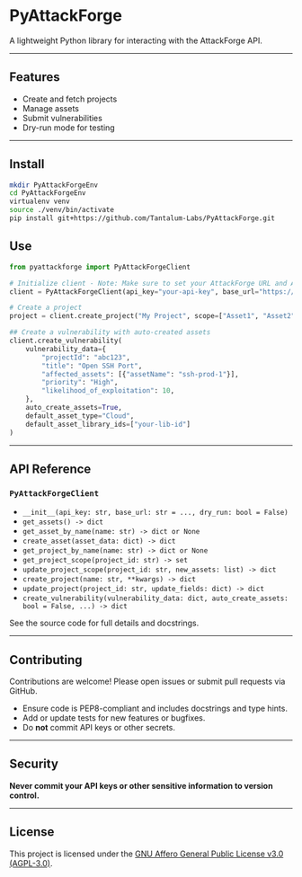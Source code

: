 # PyAttackForge

A lightweight Python library for interacting with the AttackForge API.

---

## Features

- Create and fetch projects
- Manage assets
- Submit vulnerabilities
- Dry-run mode for testing

---

## Install

   ```bash
   mkdir PyAttackForgeEnv
   cd PyAttackForgeEnv
   virtualenv venv
   source ./venv/bin/activate
   pip install git+https://github.com/Tantalum-Labs/PyAttackForge.git
   ```

## Use

   ```python
   from pyattackforge import PyAttackForgeClient

   # Initialize client - Note: Make sure to set your AttackForge URL and API Key
   client = PyAttackForgeClient(api_key="your-api-key", base_url="https://demo.attackforge.com", dry_run=False)

   # Create a project
   project = client.create_project("My Project", scope=["Asset1", "Asset2"])

   ## Create a vulnerability with auto-created assets
   client.create_vulnerability(
       vulnerability_data={
           "projectId": "abc123",
           "title": "Open SSH Port",
           "affected_assets": [{"assetName": "ssh-prod-1"}],
           "priority": "High",
           "likelihood_of_exploitation": 10,
       },
       auto_create_assets=True,
       default_asset_type="Cloud",
       default_asset_library_ids=["your-lib-id"]
   )

   ```

---

## API Reference

### `PyAttackForgeClient`

- `__init__(api_key: str, base_url: str = ..., dry_run: bool = False)`
- `get_assets() -> dict`
- `get_asset_by_name(name: str) -> dict or None`
- `create_asset(asset_data: dict) -> dict`
- `get_project_by_name(name: str) -> dict or None`
- `get_project_scope(project_id: str) -> set`
- `update_project_scope(project_id: str, new_assets: list) -> dict`
- `create_project(name: str, **kwargs) -> dict`
- `update_project(project_id: str, update_fields: dict) -> dict`
- `create_vulnerability(vulnerability_data: dict, auto_create_assets: bool = False, ...) -> dict`

See the source code for full details and docstrings.

---

## Contributing

Contributions are welcome! Please open issues or submit pull requests via GitHub.

- Ensure code is PEP8-compliant and includes docstrings and type hints.
- Add or update tests for new features or bugfixes.
- Do **not** commit API keys or other secrets.

---

## Security

**Never commit your API keys or other sensitive information to version control.**

---

## License

This project is licensed under the [GNU Affero General Public License v3.0 (AGPL-3.0)](https://www.gnu.org/licenses/agpl-3.0.html).

